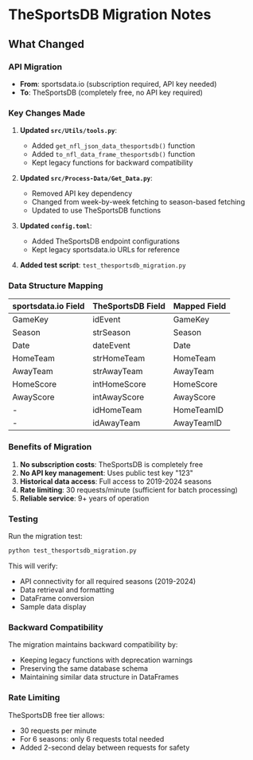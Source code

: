 # TheSportsDB Migration Notes

## What Changed

### API Migration
- **From**: sportsdata.io (subscription required, API key needed)
- **To**: TheSportsDB (completely free, no API key required)

### Key Changes Made

1. **Updated `src/Utils/tools.py`**:
   - Added `get_nfl_json_data_thesportsdb()` function
   - Added `to_nfl_data_frame_thesportsdb()` function
   - Kept legacy functions for backward compatibility

2. **Updated `src/Process-Data/Get_Data.py`**:
   - Removed API key dependency
   - Changed from week-by-week fetching to season-based fetching
   - Updated to use TheSportsDB functions

3. **Updated `config.toml`**:
   - Added TheSportsDB endpoint configurations
   - Kept legacy sportsdata.io URLs for reference

4. **Added test script**: `test_thesportsdb_migration.py`

### Data Structure Mapping

| sportsdata.io Field | TheSportsDB Field | Mapped Field |
|-------------------|------------------|--------------|
| GameKey | idEvent | GameKey |
| Season | strSeason | Season |
| Date | dateEvent | Date |
| HomeTeam | strHomeTeam | HomeTeam |
| AwayTeam | strAwayTeam | AwayTeam |
| HomeScore | intHomeScore | HomeScore |
| AwayScore | intAwayScore | AwayScore |
| - | idHomeTeam | HomeTeamID |
| - | idAwayTeam | AwayTeamID |

### Benefits of Migration

1. **No subscription costs**: TheSportsDB is completely free
2. **No API key management**: Uses public test key "123"
3. **Historical data access**: Full access to 2019-2024 seasons
4. **Rate limiting**: 30 requests/minute (sufficient for batch processing)
5. **Reliable service**: 9+ years of operation

### Testing

Run the migration test:
```bash
python test_thesportsdb_migration.py
```

This will verify:
- API connectivity for all required seasons (2019-2024)
- Data retrieval and formatting
- DataFrame conversion
- Sample data display

### Backward Compatibility

The migration maintains backward compatibility by:
- Keeping legacy functions with deprecation warnings
- Preserving the same database schema
- Maintaining similar data structure in DataFrames

### Rate Limiting

TheSportsDB free tier allows:
- 30 requests per minute
- For 6 seasons: only 6 requests total needed
- Added 2-second delay between requests for safety
